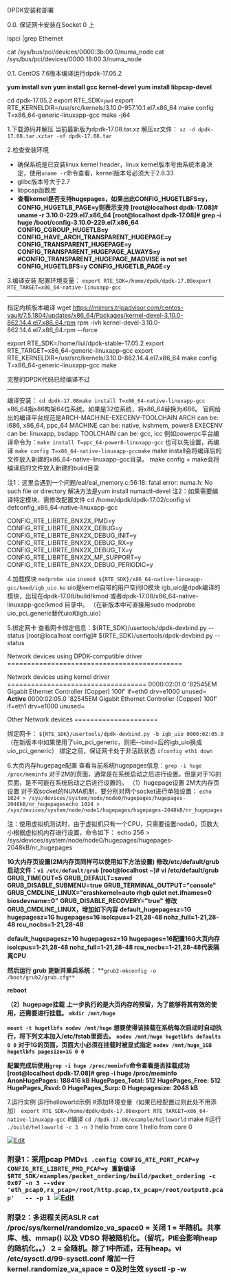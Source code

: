 <secret>DPDK安装和部署<secret>

0.0. 保证网卡安装在Socket 0 上

lspci |grep Ethernet

cat /sys/bus/pci/devices/0000\:3b\:00.0/numa_node 
cat /sys/bus/pci/devices/0000\:18\:00.3/numa_node

0.1. CentOS 7.6版本编译运行dpdk-17.05.2

**yum install svn**
**yum install gcc kernel-devel**
**yum install libpcap-devel**

cd dpdk-17.05.2
export RTE_SDK=`pwd`
export RTE_KERNELDIR=/usr/src/kernels/3.10.0-957.10.1.el7.x86_64
make config T=x86_64-generic-linuxapp-gcc
make -j64

1.下载源码并解压
当前最新版为dpdk-17.08.tar.xz
解压xz文件：
`xz -d dpdk-17.08.tar.xztar -xf dpdk-17.08.tar`

2.检查安装环境

- 确保系统是已安装linux kernel header，linux kernel版本号由系统本身决定，使用`uname -r`命令查看，kernel版本号必须大于2.6.33
- glibc版本号大于2.7
- libpcap函数库
- **查看kernel是否支持hugepages，如果出此CONFIG_HUGETLBFS=y，CONFIG_HUGETLB_PAGE=y则表示支持**
  **[root@localhost dpdk-17.08]# uname -r** 
  **3.10.0-229.el7.x86_64**
  **[root@localhost dpdk-17.08]# grep -i huge /boot/config-3.10.0-229.el7.x86_64** 
  **CONFIG_CGROUP_HUGETLB=y**
  **CONFIG_HAVE_ARCH_TRANSPARENT_HUGEPAGE=y**
  **CONFIG_TRANSPARENT_HUGEPAGE=y**
  **CONFIG_TRANSPARENT_HUGEPAGE_ALWAYS=y**
  **\#CONFIG_TRANSPARENT_HUGEPAGE_MADVISE is not set**
  **CONFIG_HUGETLBFS=y**
  **CONFIG_HUGETLB_PAGE=y**

3.编译安装
配置环境变量：
`export RTE_SDK=/home/dpdk/dpdk-17.08export RTE_TARGET=x86_64-native-linuxapp-gcc`

------

指定内核版本编译
wget https://mirrors.tripadvisor.com/centos-vault/7.5.1804/updates/x86_64/Packages/kernel-devel-3.10.0-862.14.4.el7.x86_64.rpm
rpm -ivh kernel-devel-3.10.0-862.14.4.el7.x86_64.rpm --force

export RTE_SDK=/home/liul/dpdk-stable-17.05.2
export RTE_TARGET=x86_64-generic-linuxapp-gcc
export RTE_KERNELDIR=/usr/src/kernels/3.10.0-862.14.4.el7.x86_64
make config T=x86_64-generic-linuxapp-gcc
make

完整的DPDK代码已经编译不过

------

编译安装：
`cd dpdk-17.08make install T=x86_64-native-linuxapp-gcc`
x86_64指x86构架64位系统。如果是32位系统，将x86_64替换为i686。
官网给出的编译平台规范是ARCH-MACHINE-EXECENV-TOOLCHAIN
ARCH can be: i686, x86_64, ppc_64
MACHINE can be: native, ivshmem, power8
EXECENV can be: linuxapp, bsdapp
TOOLCHAIN can be: gcc, icc
例如powerpc平台编译命令为：`make install T=ppc_64-power8-linuxapp-gcc`
也可以先设置，再编译
`make config T=x86_64-native-linuxapp-gccmake`
make install会将编译后的文件放入新建的x86_64-native-linuxapp-gcc目录。
make config + make会将编译后的文件放入新建的build目录

注1：这里会遇到一个问题/eal/eal_memory.c:56:18: fatal error: numa.h: No such file or directory
解决方法是yum install numactl-devel
注2：如果需要编译特定模块，需修改配置文件
cd /home/dpdk/dpdk-17.02/config
vi defconfig_x86_64-native-linuxapp-gcc

CONFIG_RTE_LIBRTE_BNX2X_PMD=y
CONFIG_RTE_LIBRTE_BNX2X_DEBUG=y
CONFIG_RTE_LIBRTE_BNX2X_DEBUG_INIT=y
CONFIG_RTE_LIBRTE_BNX2X_DEBUG_RX=y
CONFIG_RTE_LIBRTE_BNX2X_DEBUG_TX=y
CONFIG_RTE_LIBRTE_BNX2X_MF_SUPPORT=y
CONFIG_RTE_LIBRTE_BNX2X_DEBUG_PERIODIC=y

4.加载模块
`modprobe uio`
`insmod ${RTE_SDK}/x86_64-native-linuxapp-gcc/kmod/igb_uio.ko`
uio是kernel自带的用户空间IO模块
igb_uio是dpdk编译的模块，出现在dpdk-17.08/build/kmod 或者dpdk-17.08/x86_64-native-linuxapp-gcc/kmod 目录中。
（在新版本中可直接用sudo modprobe uio_pci_generic替代uio和igb_uio）

5.绑定网卡
查看网卡绑定信息：${RTE_SDK}/usertools/dpdk-devbind.py --status
[root@localhost config]# ${RTE_SDK}/usertools/dpdk-devbind.py --status

Network devices using DPDK-compatible driver ============================================
<none>

Network devices using kernel driver ===================================
0000:02:01.0 '82545EM Gigabit Ethernet Controller (Copper) 100f' if=eth0 drv=e1000 unused= **Active**
0000:02:05.0 '82545EM Gigabit Ethernet Controller (Copper) 100f' if=eth1 drv=e1000 unused=

Other Network devices =====================
<none>

绑定网卡：
`${RTE_SDK}/usertools/dpdk-devbind.py -b igb_uio 0000:02:05.0`
（在新版本中如果使用了uio_pci_generic，则把--bind=后的igb_uio换成uio_pci_generic）
绑定之前，保证网卡处于非活跃状态
`ifconfig eth1 down`

6.大页内存hugepage配置
查看当前系统hugepages信息：`grep -i huge /proc/meminfo`
对于2M的页面，通常是在系统启动之后进行设置。但是对于1G的页面，是不可能在系统启动之后进行设置的。
（1）hugepage设置
2M大内存页设置
对于双socket的NUMA机制，要分别对两个socket进行单独设置：
`echo 1024 > /sys/devices/system/node/node0/hugepages/hugepages-2048kB/nr_hugepagesecho 1024 > /sys/devices/system/node/node1/hugepages/hugepages-2048kB/nr_hugepages`

注：使用虚拟机测试时，由于虚拟机只有一个CPU，只需要设置node0，页数大小根据虚拟机内存进行设置，命令如下：
echo 256 > /sys/devices/system/node/node0/hugepages/hugepages-2048kB/nr_hugepages

**1G大内存页设置(2M内存页同样可以使用如下方法设置)**
**修改/etc/default/grub启动文件：`vi /etc/default/grub`** 
**[root@localhost ~]# vi /etc/default/grub** 
**GRUB_TIMEOUT=5**
**GRUB_DEFAULT=saved**
**GRUB_DISABLE_SUBMENU=true**
**GRUB_TERMINAL_OUTPUT="console"** 
**GRUB_CMDLINE_LINUX="crashkernel=auto rhgb quiet net.ifnames=0 biosdevname=0"** 
**GRUB_DISABLE_RECOVERY="true"** 
**修改GRUB_CMDLINE_LINUX，增加如下内容**
**default_hugepagesz=1G hugepagesz=1G hugepages=16 isolcpus=1-21,28-48 nohz_full=1-21,28-48 rcu_nocbs=1-21,28-48**

**default_hugepagesz=1G hugepagesz=1G hugepages=16配置16G大页内存**
**isolcpus=1-21,28-48 nohz_full=1-21,28-48 rcu_nocbs=1-21,28-48代表隔离CPU**

**然后运行 grub 更新并重启系统：**
**`grub2-mkconfig -o /boot/grub2/grub.cfg**`

**reboot**

**（2）hugepage挂载**
**上一步执行的是大页内存的预留，为了能够将其有效的使用，还需要进行挂载。**
**`mkdir /mnt/huge`**

**`mount -t hugetlbfs nodev /mnt/huge`**
**想要使得该挂载在系统每次启动时自动执行，将下列文本加入/etc/fstab里面去。**
**`nodev /mnt/huge hugetlbfs defaults 0 0`**
**对于1G的页面，页面大小必须在挂载时被显式指定**
**`nodev /mnt/huge_1GB hugetlbfs pagesize=1G 0 0`**

**配置完成后使用`grep -i huge /proc/meminfo`命令查看是否挂载成功**
**[root@localhost dpdk-17.08]# grep -i huge /proc/meminfo**
**AnonHugePages: 188416 kB**
**HugePages_Total: 512**
**HugePages_Free: 512**
**HugePages_Rsvd: 0**
**HugePages_Surp: 0**
**Hugepagesize: 2048 kB**

7.运行实例
运行helloworld示例
\#添加环境变量（如果已经配置过则此处不用添加）
`export RTE_SDK=/home/dpdk/dpdk-17.08export RTE_TARGET=x86_64-native-linuxapp-gcc`
\#编译
`cd /dpdk-17.08/example/helloworld`
make
\#运行
`./build/helloworld -c 3 -n 2`
hello from core 1
hello from core 0

[![Edit](https://192.168.9.161/images/edit.png)](https://192.168.9.161/projects/hili_auditor/wiki/DPDK安装和部署/edit?section=2)



### 附录1：采用pcap PMD`vi .config CONFIG_RTE_PORT_PCAP=y CONFIG_RTE_LIBRTE_PMD_PCAP=y 重新编译 $RTE_SDK/examples/packet_ordering/build/packet_ordering -c 0x07 -n 3 --vdev 'eth_pcap0,rx_pcap=/root/http.pcap,tx_pcap=/root/output0.pcap'   -- -p 1 `[![Edit](https://192.168.9.161/images/edit.png)](https://192.168.9.161/projects/hili_auditor/wiki/DPDK安装和部署/edit?section=3)

### 附录2：多进程关闭ASLR cat /proc/sys/kernel/randomize_va_space0 = 关闭 1 = 半随机。共享库、栈、mmap() 以及 VDSO 将被随机化。（留坑，PIE会影响heap的随机化。。） 2 = 全随机。除了1中所述，还有heap。vi /etc/sysctl.d/99-sysctl.conf  增加一行 kernel.randomize_va_space = 0及时生效 sysctl -p -w
